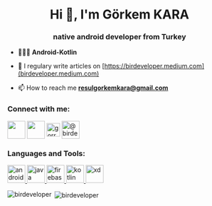 <h1 align="center">Hi 👋, I'm Görkem KARA</h1>
<h3 align="center">native android developer from Turkey</h3>



- 🧑🏻‍💻 **Android-Kotlin**

- 📝 I regulary write articles on [https://birdeveloper.medium.com](birdeveloper.medium.com)

- 📫 How to reach me **resulgorkemkara@gmail.com**

<h3 align="left">Connect with me:</h3>
<p align="left">
<a href="https://twitter.com/gorkem_kr" target="blank"><img align="center" src="https://abs.twimg.com/favicons/twitter.2.ico" height="40" width="40" /></a>
<a href="https://www.linkedin.com/in/gorkemkara/" target="blank"><img align="center" src="https://cdn.icon-icons.com/icons2/2201/PNG/512/linkedin_logo_square_icon_134016.png" height="40" width="40" /></a>
<a href="https://instagram.com/gorrkem.kara" target="blank"><img align="center" src="https://www.instagram.com/static/images/ico/favicon-192.png/68d99ba29cc8.png" alt="gorrkem.kara" height="30" width="30" /></a>
<a href="https://medium.com/@birdeveloper" target="blank"><img align="center" src="https://cdn4.iconfinder.com/data/icons/social-media-2210/24/Medium-512.png" alt="@birdeveloper" height="40" width="40" /></a>
</p>

<h3 align="left">Languages and Tools:</h3>
<p align="left"> <a href="https://developer.android.com" target="_blank"> <img src="https://cdn.redmondpie.com/wp-content/uploads/2012/10/android-logo.png" alt="android" width="40" height="40"/> </a> <a href="https://www.java.com/" target="_blank"> <img src="https://upload.wikimedia.org/wikipedia/en/3/30/Java_programming_language_logo.svg" alt="java" width="40" height="40"/> </a> <a href="https://firebase.google.com/" target="_blank"> <img src="https://www.vectorlogo.zone/logos/firebase/firebase-icon.svg" alt="firebase" width="40" height="40"/> </a> <a href="https://kotlinlang.org" target="_blank"> <img src="https://www.vectorlogo.zone/logos/kotlinlang/kotlinlang-icon.svg" alt="kotlin" width="40" height="40"/> </a> <a href="https://www.adobe.com/products/xd.html" target="_blank"> <img src="https://cdn.worldvectorlogo.com/logos/adobe-xd.svg" alt="xd" width="40" height="40"/> </a> </p>

<p><img align="left" src="https://github-readme-stats.vercel.app/api/top-langs?username=birdeveloper&show_icons=true&locale=en&layout=compact" alt="birdeveloper" /></p>
<p>&nbsp;<img align="center" src="https://github-readme-stats.vercel.app/api?username=birdeveloper&show_icons=true&locale=en" alt="birdeveloper" /></p>


